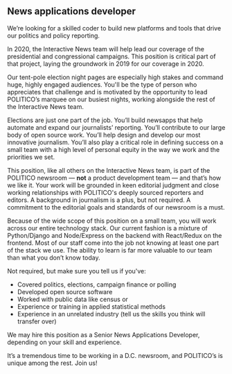 ## News applications developer

We’re looking for a skilled coder to build new platforms and tools that drive our politics and policy reporting.

In 2020, the Interactive News team will help lead our coverage of the presidential and congressional campaigns. This position is critical part of that project, laying the groundwork in 2019 for our coverage in 2020.

Our tent-pole election night pages are especially high stakes and command huge, highly engaged audiences. You'll be the type of person who appreciates that challenge and is motivated by the opportunity to lead POLITICO’s marquee on our busiest nights, working alongside the rest of the Interactive News team.

Elections are just one part of the job. You’ll build newsapps that help automate and expand our journalists’ reporting. You’ll contribute to our large body of open source work. You’ll help design and develop our most innovative journalism. You’ll also play a critical role in defining success on a small team with a high level of personal equity in the way we work and the priorities we set.

This position, like all others on the Interactive News team, is part of the POLITICO newsroom — **not** a product development team — and that’s how we like it. Your work will be grounded in keen editorial judgment and close working relationships with POLITICO's deeply sourced reporters and editors. A background in journalism is a plus, but not required. A commitment to the editorial goals and standards of our newsroom is a must.

Because of the wide scope of this position on a small team, you will work across our entire technology stack. Our current fashion is a mixture of Python/Django and Node/Express on the backend with React/Redux on the frontend. Most of our staff come into the job not knowing at least one part of the stack we use. The ability to learn is far more valuable to our team than what you don’t know today.

Not required, but make sure you tell us if you've:

-   Covered politics, elections, campaign finance or polling
-   Developed open source software
-   Worked with public data like census or
-   Experience or training in applied statistical methods
-   Experience in an unrelated industry (tell us the skills you think will transfer over)

We may hire this position as a Senior News Applications Developer, depending on your skill and experience.

It’s a tremendous time to be working in a D.C. newsroom, and POLITICO’s is unique among the rest. Join us!
